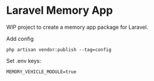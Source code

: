 # Laravel Memory App

WIP project to create a memory app package for Laravel. 

Add config

    php artisan vendor:publish --tag=config

Set .env keys:

    MEMORY_VEHICLE_MODULE=true
